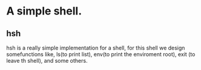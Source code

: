 # A simple shell.

## hsh 
hsh is a really simple implementation for a shell, for this shell we design somefunctions like, ls(to print list), env(to print the enviroment root), exit (to leave th shell), and some others.
 
